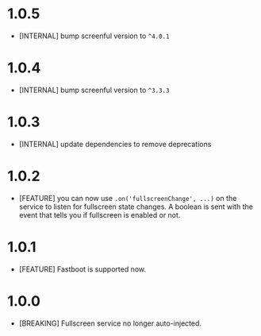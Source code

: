 # 1.0.5
- [INTERNAL] bump screenful version to `^4.0.1`

# 1.0.4
- [INTERNAL] bump screenful version to `^3.3.3`

# 1.0.3
- [INTERNAL] update dependencies to remove deprecations

# 1.0.2
- [FEATURE] you can now use `.on('fullscreenChange', ...)` on the service to listen for fullscreen state changes.
  A boolean is sent with the event that tells you if fullscreen is enabled or not.

# 1.0.1
- [FEATURE] Fastboot is supported now.

# 1.0.0
- [BREAKING] Fullscreen service no longer auto-injected.
